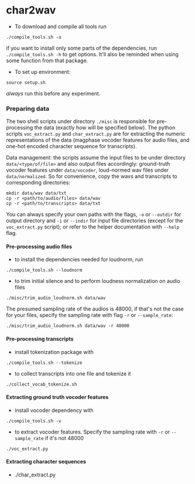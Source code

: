 # char2wav
- To download and compile all tools run
```shell
./compile_tools.sh -a
```
if you want to install only some parts of the dependencies, run `./compile_tools.sh -h`
to get options. It'll also be reminded when using some function from that package.   
- To set up environment:
```shell
source setup.sh
```
*always* run this before any experiment.
### Preparing data
<!-- *This part may be skipped if you wish to prepare your own data or have already extracted them in the format of hdf5.* -->
The two shell scripts under directory `./misc` is responsible for pre-processing the data (exactly how will be specified below).
The python scripts `voc_extract.py` and `char_extract.py` are for extracting the numeric
representations of the data (magphase vocoder features for audio files, and
one-hot encoded character sequence for transcripts).

Data management: the scripts assume the input files to be under directory
`data/<type/of/file>` and also output files accordingly:
ground-truth vocoder features under `data/vocoder`, loud-normed
wav files under `data/normalized`. So for convenience, copy the wavs and transcripts to
corresponding directories:
```shell
mkdir data/wav data/txt
cp -r <path/to/audio/files> data/wav
cp -r <path/to/transcripts> data/txt
```
You can always specify your own paths with the flags, `-o` or `--outdir` for output directory
and `-i` or `--indir` for input file directories (except for the `voc_extract.py` script);
or refer to the helper documentation with `--help` flag.

#### Pre-processing audio files
- to install the dependencies needed for loudnorm, run
```shell
./compile_tools.sh --loudnorm
```
- to trim initial silence and to perform loudness normalization on audio files
```shell
./misc/trim_audio_loudnorm.sh data/wav
```
The presumed sampling rate of the audios is 48000, if that's not the case for your
files, specify the sampling rate with flag `-r` or `--sample_rate`:
```shell
./misc/trim_audio_loudnorm.sh data/wav -r 48000
```
<!-- - to perform loudness normalization on wav files (so the overall average perceived loudness of all audios are at the same level and the variation between from file to file is minimized), first make sure the following two dependencies: [`ffmpeg-normalize`](https://github.com/slhck/ffmpeg-normalize.git) and [`ffmpeg`](http://www.ffmpeg.org/) are successfully built and compiled with the `compile_tools.sh` scripts.
to perform two-pass loudness normalization on the wavfiles from a directory `<input_wav_dir>`, run:
```shell
ffmpeg-normalize input/wav/dir/*.wav -ar $SAMPLE_RATE -f -of output/wav/dir -ext wav
``` -->
#### Pre-processing transcripts
- install tokenization package with
```shell
./compile_tools.sh --tokenize
```
- to collect transcripts into one file and tokenize it
```shell
./collect_vocab_tokenize.sh
```
#### Extracting ground truth vocoder features
- install vocoder dependency with
```shell
./compile_tools.sh -v
```
- to extract vocoder features. Specify the sampling rate with `-r` or `--sample_rate`
if it's not 48000
```shell
./voc_extract.py
```
#### Extracting character sequences
- ./char_extract.py
